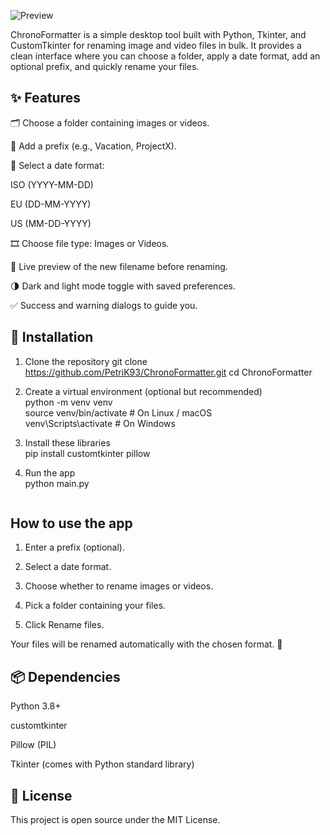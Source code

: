 ![Preview](https://github.com/user-attachments/assets/ea98e9d6-dd7f-4ac5-9c67-fba59c161369)

ChronoFormatter is a simple desktop tool built with Python, Tkinter, and CustomTkinter for renaming image and video files in bulk.
It provides a clean interface where you can choose a folder, apply a date format, add an optional prefix, and quickly rename your files.

## ✨ Features

🗂 Choose a folder containing images or videos.

📝 Add a prefix (e.g., Vacation, ProjectX).

📅 Select a date format:

ISO (YYYY-MM-DD)

EU (DD-MM-YYYY)

US (MM-DD-YYYY)

🎞 Choose file type: Images or Videos.

👀 Live preview of the new filename before renaming.

🌗 Dark and light mode toggle with saved preferences.

✅ Success and warning dialogs to guide you.

## 🚀 Installation

1. Clone the repository
   git clone https://github.com/PetriK93/ChronoFormatter.git
   cd ChronoFormatter

2. Create a virtual environment (optional but recommended)  
   python -m venv venv  
   source venv/bin/activate # On Linux / macOS  
   venv\Scripts\activate # On Windows

3. Install these libraries  
   pip install customtkinter pillow

4. Run the app  
   python main.py

   ```

   ```

## How to use the app

1. Enter a prefix (optional).

2. Select a date format.

3. Choose whether to rename images or videos.

4. Pick a folder containing your files.

5. Click Rename files.

Your files will be renamed automatically with the chosen format. 🎉

## 📦 Dependencies

Python 3.8+

customtkinter

Pillow (PIL)

Tkinter (comes with Python standard library)

## 📝 License

This project is open source under the MIT License.
